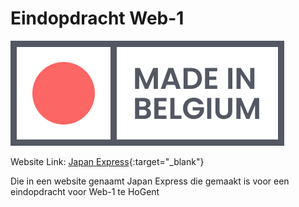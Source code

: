 # Eindopdracht Web-1

![Japan Express](images/LOGO_Japan_Express.png)

Website Link: [Japan Express](https://vandriesschejelle.be){:target="_blank"}

Die in een website genaamt Japan Express die gemaakt is voor een eindopdracht voor Web-1 te HoGent